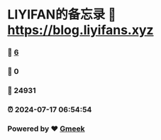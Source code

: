 # LIYIFAN的备忘录 :link: https://blog.liyifans.xyz 
### :page_facing_up: [6](https://blog.liyifans.xyz/tag.html) 
### :speech_balloon: 0 
### :hibiscus: 24931 
### :alarm_clock: 2024-07-17 06:54:54 
### Powered by :heart: [Gmeek](https://github.com/Meekdai/Gmeek)
